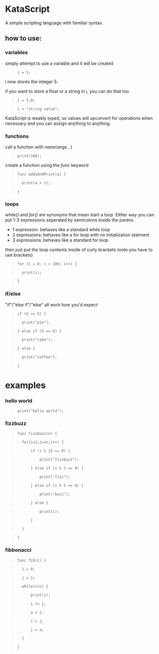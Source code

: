 # KataScript
A simple scripting language with familiar syntax.

## how to use:

### variables
simply attempt to use a variable and it will be created

>     i = 5;

i now stores the integer 5.

if you want to store a float or a string in i, you can do that too

>     i = 5.0;

>     i = "string value";

KataScript is weakly typed, so values will upconvert for operations when necessary and you can assign anything to anything.

### functions
call a function with *name*(*args...*)

>     print(100);

create a function using the *func* keyword

>     func add1AndPrint(a) {

>       print(a + 1);

>     }

### loops
*while()* and *for()* are synonyms that mean start a loop. Either way you can put 1-3 expressions seperated by semicolons inside the parens.
- 1 expression: behaves like a standard while loop
- 2 expressions: behaves like a for loop with no initialization statment
- 3 expressions: behaves like a standard for loop

then just put the loop contents inside of curly brackets (note you have to use brackets)

>     for (i = 0; i < 100; i++) {

>       print(i);

>     }

### if/else
"if"/"else if"/"else" all work how you'd expect

>     if (5 == 5) { 

>       print("pie"); 

>     } else if (5 == 6) { 

>       print("cake"); 

>     } else { 

>       print("coffee"); 

>     }

# examples
### hello world
>     print("hello world");

### fizzbuzz
>     func fizzbuzz(n) {

>     	for(i=1;i<=n;i++) { 

>     		if (i % 15 == 0) { 

>     			print("fizzbuzz"); 

>     		} else if (i % 3 == 0) { 

>     			print("fizz"); 

>     		} else if (i % 5 == 0) { 

>     			print("buzz"); 

>     		} else { 

>     			print(i);

>     		} 

>     	}

>     }

### fibbonacci
>     func fib(c) {

>     	i = 0;

>     	j = 1;

>     	while(i<c) { 

>     		print(i); 

>     		i += j; 

>     		a = i;

>     		i = j;

>     		j = a;

>     	}

>     }
